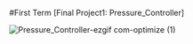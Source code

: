 #First Term [Final Project1: Pressure_Controller]


![Pressure_Controller-ezgif com-optimize (1)](https://github.com/user-attachments/assets/8d779ba7-848c-486d-8ac6-06f7fcfd7e3d)

